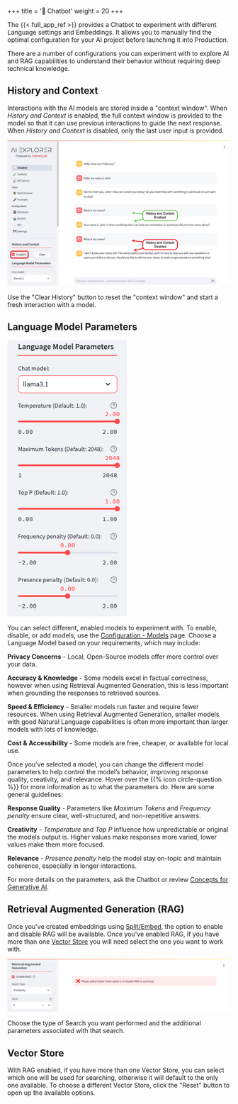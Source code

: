 +++
title = '💬 Chatbot'
weight = 20
+++
<!--
Copyright (c) 2024, 2025, Oracle and/or its affiliates.
Licensed under the Universal Permissive License v1.0 as shown at http://oss.oracle.com/licenses/upl.
-->

The {{< full_app_ref >}} provides a Chatbot to experiment with different Language settings and Embeddings.  It allows you to manually find the optimal configuration for your AI project before launching it into Production. 

There are a number of configurations you can experiment with to explore AI and RAG capabilities to understand their behavior without requiring deep technical knowledge.

## History and Context

Interactions with the AI models are stored inside a "context window".  When *History and Context* is enabled, the full context window is provided to the model so that it can use previous interactions to guide the next response.  When *History and Context* is disabled, only the last user input is provided.

![History and Context](images/chatbot_history_context.png)

Use the "Clear History" button to reset the "context window" and start a fresh interaction with a model.

## Language Model Parameters

![Language Parameters](images/language_parameters.png#floatleft)

You can select different, enabled models to experiment with.  To enable, disable, or add models, use the [Configuration - Models](../configuration/model_config) page.  Choose a Language Model based on your requirements, which may include:

**Privacy Concerns** - Local, Open-Source models offer more control over your data.

**Accuracy & Knowledge** - Some models excel in factual correctness, however when using Retrieval Augmented Generation, this is less important when grounding the responses to retrieved sources.

**Speed & Efficiency** - Smaller models run faster and require fewer resources.  When using Retrieval Augmented Generation, smaller models with good Natural Language capabilities is often more important than larger models with lots of knowledge.

**Cost & Accessibility** - Some models are free, cheaper, or available for local use.

Once you've selected a model, you can change the different model parameters to help control the model’s behavior, improving response quality, creativity, and relevance.  Hover over the {{% icon circle-question %}} for more information as to what the parameters do.  Here are some general guidelines:

**Response Quality** - Parameters like *Maximum Tokens* and *Frequency penalty* ensure clear, well-structured, and non-repetitive answers.

**Creativity** - *Temperature* and *Top P* influence how unpredictable or original the models output is.  Higher values make responses more varied, lower values make them more focused.

**Relevance** - *Presence penalty* help the model stay on-topic and maintain coherence, especially in longer interactions.

For more details on the parameters, ask the Chatbot or review [Concepts for Generative AI](https://docs.oracle.com/en-us/iaas/Content/generative-ai/concepts.htm).

## Retrieval Augmented Generation (RAG)

Once you've created embeddings using [Split/Embed](../tools/split_embed), the option to enable and disable RAG will be available.  Once you've enabled RAG, if you have more than one [Vector Store](#vector-store) you will need select the one you want to work with.

![Chatbot RAG](images/chatbot_rag.png)

Choose the type of Search you want performed and the additional parameters associated with that search.

## Vector Store

With RAG enabled, if you have more than one Vector Store, you can select which one will be used for searching, otherwise it will default to the only one available.  To choose a different Vector Store, click the "Reset" button to open up the available options.